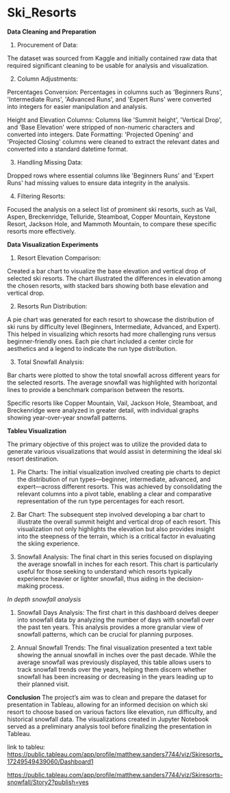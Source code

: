 # Ski_Resorts
**Data Cleaning and Preparation**
1. Procurement of Data:

The dataset was sourced from Kaggle and initially contained raw data that required significant cleaning to be usable for analysis and visualization.

2. Column Adjustments:

Percentages Conversion: Percentages in columns such as 'Beginners Runs', 'Intermediate Runs', 'Advanced Runs', and 'Expert Runs' were converted into integers for easier manipulation and analysis.

Height and Elevation Columns: Columns like 'Summit height', 'Vertical Drop', and 'Base Elevation' were stripped of non-numeric characters and converted into integers.
Date Formatting: 'Projected Opening' and 'Projected Closing' columns were cleaned to extract the relevant dates and converted into a standard datetime format.

3. Handling Missing Data:

Dropped rows where essential columns like 'Beginners Runs' and 'Expert Runs' had missing values to ensure data integrity in the analysis.

4. Filtering Resorts:

Focused the analysis on a select list of prominent ski resorts, such as Vail, Aspen, Breckenridge, Telluride, Steamboat, Copper Mountain, Keystone Resort, Jackson Hole, and Mammoth Mountain, to compare these specific resorts more effectively.

**Data Visualization Experiments**
1. Resort Elevation Comparison:

Created a bar chart to visualize the base elevation and vertical drop of selected ski resorts. The chart illustrated the differences in elevation among the chosen resorts, with stacked bars showing both base elevation and vertical drop.

2. Resorts Run Distribution:

A pie chart was generated for each resort to showcase the distribution of ski runs by difficulty level (Beginners, Intermediate, Advanced, and Expert). This helped in visualizing which resorts had more challenging runs versus beginner-friendly ones.
Each pie chart included a center circle for aesthetics and a legend to indicate the run type distribution.

3. Total Snowfall Analysis:

Bar charts were plotted to show the total snowfall across different years for the selected resorts. The average snowfall was highlighted with horizontal lines to provide a benchmark comparison between the resorts.

Specific resorts like Copper Mountain, Vail, Jackson Hole, Steamboat, and Breckenridge were analyzed in greater detail, with individual graphs showing year-over-year snowfall patterns.

**Tableu Visualization**

The primary objective of this project was to utilize the provided data to generate various visualizations that would assist in determining the ideal ski resort destination. 

1. Pie Charts: The initial visualization involved creating pie charts to depict the distribution of run types—beginner, intermediate, advanced, and expert—across different resorts. This was achieved by consolidating the relevant columns into a pivot table, enabling a clear and comparative representation of the run type percentages for each resort.

2. Bar Chart: The subsequent step involved developing a bar chart to illustrate the overall summit height and vertical drop of each resort. This visualization not only highlights the elevation but also provides insight into the steepness of the terrain, which is a critical factor in evaluating the skiing experience.

3. Snowfall Analysis: The final chart in this series focused on displaying the average snowfall in inches for each resort. This chart is particularly useful for those seeking to understand which resorts typically experience heavier or lighter snowfall, thus aiding in the decision-making process.

*In depth snowfall analysis* 

1. Snowfall Days Analysis: The first chart in this dashboard delves deeper into snowfall data by analyzing the number of days with snowfall over the past ten years. This analysis provides a more granular view of snowfall patterns, which can be crucial for planning purposes.

2. Annual Snowfall Trends: The final visualization presented a text table showing the annual snowfall in inches over the past decade. While the average snowfall was previously displayed, this table allows users to track snowfall trends over the years, helping them discern whether snowfall has been increasing or decreasing in the years leading up to their planned visit.

**Conclusion**
The project’s aim was to clean and prepare the dataset for presentation in Tableau, allowing for an informed decision on which ski resort to choose based on various factors like elevation, run difficulty, and historical snowfall data. The visualizations created in Jupyter Notebook served as a preliminary analysis tool before finalizing the presentation in Tableau.


link to tableu: https://public.tableau.com/app/profile/matthew.sanders7744/viz/Skiresorts_17249549439060/Dashboard1

https://public.tableau.com/app/profile/matthew.sanders7744/viz/Skiresorts-snowfall/Story2?publish=yes
